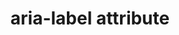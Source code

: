 ---
{
  "title": "aria-label attribute",
  "description": "Defines a string value that labels the current element. See related aria-labelledby.",
  "category": "aria",
  "keywords": [
    "aria-label attribute"
  ],
  "last_test_date": "2019-09-16",
  "test_results_url": "https://a11ysupport.io/tech/aria/aria-label_attribute",
  "test_url": "https://a11ysupport.io/tech/aria/aria-label_attribute",
  "stats": {
    "jaws": {
      "chrome": {
        "77-84": "a"
      },
      "ie": {
        "11": "a"
      },
      "firefox": {
        "69-79": "a"
      }
    },
    "narrator": {
      "edge": {
        "44-84": "a"
      }
    },
    "nvda": {
      "chrome": {
        "77-84": "a"
      },
      "firefox": {
        "69-79": "a"
      }
    },
    "orca": {
      "firefox": {
        "69-79": "a"
      }
    },
    "talkback": {
      "and_chr": {
        "77-84": "a"
      }
    },
    "vo_ios": {
      "ios_saf": {
        "13.1-13.6": "y"
      }
    },
    "vo_macos": {
      "safari": {
        "13.0.1-13.1.2": "a"
      }
    },
    "dragon_win": {
      "chrome": {
        "77": "y"
      }
    },
    "va_and": {
      "and_chr": {
        "77": "y"
      }
    },
    "vc_macos": {
      "safari": {
        "13.0.2": "y"
      }
    },
    "vc_ios": {
      "ios_saf": {
        "13.1": "y"
      }
    },
    "wsr": {
      "edge": {
        "44": "y"
      },
      "chrome": {
        "77": "y"
      }
    }
  },
  "links": {
    "NVDA: button name change not conveyed": "https://github.com/nvaccess/nvda/issues/11224",
    "ARIA spec for aria-label": "https://www.w3.org/TR/wai-aria-1.1/#aria-label"
  }
}
---